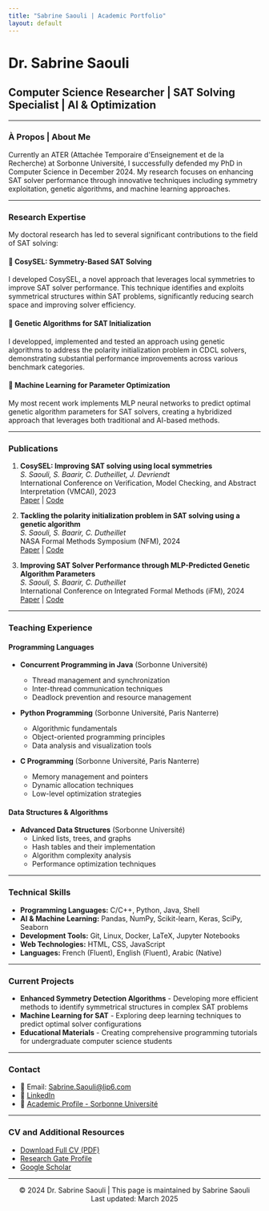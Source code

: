 ```yaml
---
title: "Sabrine Saouli | Academic Portfolio"
layout: default
---
```

# Dr. Sabrine Saouli

## Computer Science Researcher | SAT Solving Specialist | AI & Optimization

---

### À Propos | About Me

Currently an ATER (Attachée Temporaire d'Enseignement et de la Recherche) at Sorbonne Université, I successfully defended my PhD in Computer Science in December 2024. My research focuses on enhancing SAT solver performance through innovative techniques including symmetry exploitation, genetic algorithms, and machine learning approaches.

---

### Research Expertise

My doctoral research has led to several significant contributions to the field of SAT solving:

#### 🔹 CosySEL: Symmetry-Based SAT Solving

I developed CosySEL, a novel approach that leverages local symmetries to improve SAT solver performance. This technique identifies and exploits symmetrical structures within SAT problems, significantly reducing search space and improving solver efficiency.

#### 🔹 Genetic Algorithms for SAT Initialization

I developped, implemented and tested an approach using genetic algorithms to address the polarity initialization problem in CDCL solvers, demonstrating substantial performance improvements across various benchmark categories.

#### 🔹 Machine Learning for Parameter Optimization

My most recent work implements MLP neural networks to predict optimal genetic algorithm parameters for SAT solvers, creating a hybridized approach that leverages both traditional and AI-based methods.

---

### Publications

1. **CosySEL: Improving SAT solving using local symmetries**  
   *S. Saouli, S. Baarir, C. Dutheillet, J. Devriendt*  
   International Conference on Verification, Model Checking, and Abstract Interpretation (VMCAI), 2023  
   [Paper](https://dl.lre.epita.fr/papers/sbaarir.23.vmcai.pdf) | [Code](https://github.com/sabrinesaouli/CosySEL)

2. **Tackling the polarity initialization problem in SAT solving using a genetic algorithm**  
   *S. Saouli, S. Baarir, C. Dutheillet*  
   NASA Formal Methods Symposium (NFM), 2024  
   [Paper](https://hal.science/hal-04616526) | [Code](https://github.com/sabrinesaouli/GASPIKISSAT)

3. **Improving SAT Solver Performance through MLP-Predicted Genetic Algorithm Parameters**  
   *S. Saouli, S. Baarir, C. Dutheillet*  
   International Conference on Integrated Formal Methods (iFM), 2024  
   [Paper](https://hal.science/hal-04914665v1/document) | [Code](https://github.com/sabrinesaouli)

---

### Teaching Experience

#### Programming Languages

- **Concurrent Programming in Java** (Sorbonne Université)
  - Thread management and synchronization
  - Inter-thread communication techniques
  - Deadlock prevention and resource management

- **Python Programming** (Sorbonne Université, Paris Nanterre)
  - Algorithmic fundamentals
  - Object-oriented programming principles
  - Data analysis and visualization tools

- **C Programming** (Sorbonne Université, Paris Nanterre)
  - Memory management and pointers
  - Dynamic allocation techniques
  - Low-level optimization strategies

#### Data Structures & Algorithms

- **Advanced Data Structures** (Sorbonne Université)
  - Linked lists, trees, and graphs
  - Hash tables and their implementation
  - Algorithm complexity analysis
  - Performance optimization techniques

---

### Technical Skills

- **Programming Languages:** C/C++, Python, Java, Shell
- **AI & Machine Learning:** Pandas, NumPy, Scikit-learn, Keras, SciPy, Seaborn
- **Development Tools:** Git, Linux, Docker, LaTeX, Jupyter Notebooks
- **Web Technologies:** HTML, CSS, JavaScript
- **Languages:** French (Fluent), English (Fluent), Arabic (Native)

---

### Current Projects

- **Enhanced Symmetry Detection Algorithms** - Developing more efficient methods to identify symmetrical structures in complex SAT problems
- **Machine Learning for SAT** - Exploring deep learning techniques to predict optimal solver configurations
- **Educational Materials** - Creating comprehensive programming tutorials for undergraduate computer science students

---

### Contact

- 📧 Email: [Sabrine.Saouli@lip6.com](mailto:Sabrine.Saouli@lip6.com)
- 🔗 [LinkedIn](https://www.linkedin.com/in/sabrine-saouli-8b0b03191)
- 🏫 [Academic Profile - Sorbonne Université](https://www.lip6.fr)

---

### CV and Additional Resources

- [Download Full CV (PDF)](link-to-cv)
- [Research Gate Profile](link-to-research-gate)
- [Google Scholar](link-to-google-scholar)

---

<div align="center">
© 2024 Dr. Sabrine Saouli | This page is maintained by Sabrine Saouli<br>
Last updated: March 2025
</div>
